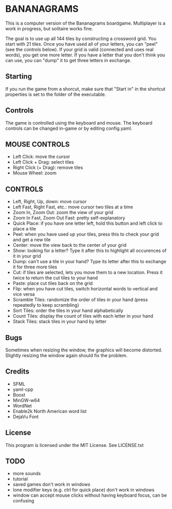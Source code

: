 BANANAGRAMS
===========
This is a computer version of the Bananagrams boardgame. Multiplayer is a work
in progress, but solitaire works fine.

The goal is to use up all 144 tiles by constructing a crossword grid. You start
with 21 tiles. Once you have used all of your letters, you can "peel" (see the
controls below). If your grid is valid (connected and uses real words), you get
one more letter. If you have a letter that you don't think you can use, you can
"dump" it to get three letters in exchange.

Starting
--------
If you run the game from a shorcut, make sure that "Start in" in the shortcut
properties is set to the folder of the executable.

Controls
--------

The game is controlled using the keyboard and mouse. The keyboard controls can
be changed in-game or by editing config.yaml.

MOUSE CONTROLS
--------------

 * Left Click: move the cursor
 * Left Click + Drag: select tiles
 * Right Click (+ Drag): remove tiles
 * Mouse Wheel: zoom

CONTROLS
--------

* Left, Right, Up, down: move cursor
* Left Fast, Right Fast, etc.: move cursor two tiles at a time
* Zoom In, Zoom Out: zoom the view of your grid
* Zoom In Fast, Zoom Out Fast: pretty self-explanatory
* Quick Place: if you have one letter left, hold this button and left click to
  place a tile
* Peel: when you have used up your tiles, press this to check your grid and get
  a new tile
* Center: move the view back to the center of your grid
* Show: looking for a letter? Type it after this to highlight all occurences of
  it in your grid
* Dump: can't use a tile in your hand? Type its letter after this to exchange it
  for three more tiles
* Cut: if tiles are selected, lets you move them to a new location. Press it
  twice to return the cut tiles to your hand
* Paste: place cut tiles back on the grid
* Flip: when you have cut tiles, switch horizontal words to vertical and vice
  versa
* Scramble Tiles: randomize the order of tiles in your hand (press repeatedly to
  keep scrambling)
* Sort Tiles: order the tiles in your hand alphabetically
* Count Tiles: display the count of tiles with each letter in your hand
* Stack Tiles: stack tiles in your hand by letter

Bugs
----
Sometimes when resizing the window, the graphics will become distorted. Slightly
resizing the window again should fix the problem.

Credits
-------
 * SFML
 * yaml-cpp
 * Boost
 * MinGW-w64
 * WordNet
 * Enable2k North American word list
 * DejaVu Font

License
-------
This program is licensed under the MIT License. See LICENSE.txt

TODO
----
 * more sounds
 * tutorial
 * saved games don't work in windows
 * lone modifier keys (e.g. ctrl for quick place) don't work in windows
 * window can accept mouse clicks without having keyboard focus, can be
   confusing

